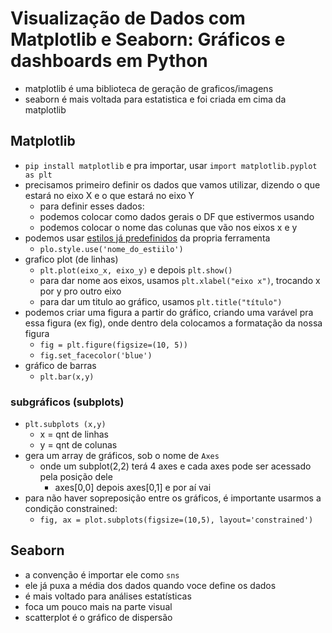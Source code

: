 # Visualização de Dados com Matplotlib e Seaborn: Gráficos e dashboards em Python

- matplotlib é uma biblioteca de geração de graficos/imagens
- seaborn é mais voltada para estatistica e foi criada em cima da matplotlib

## Matplotlib

- `pip install matplotlib` e pra importar, usar `import matplotlib.pyplot as plt`
- precisamos primeiro definir os dados que vamos utilizar, dizendo o que estará no eixo X e o que estará no eixo Y
    - para definir esses dados:
    - podemos colocar como dados gerais o DF que estivermos usando
    - podemos colocar o nome das colunas que vão nos eixos x e y
- podemos usar [estilos já predefinidos](https://matplotlib.org/stable/gallery/style_sheets/style_sheets_reference.html) da propria ferramenta
    - `plo.style.use('nome_do_estiilo')`
- grafico plot (de linhas)
    - `plt.plot(eixo_x, eixo_y)` e depois `plt.show()`
    - para dar nome aos eixos, usamos `plt.xlabel("eixo x")`, trocando x por y pro outro eixo
    - para dar um titulo ao gráfico, usamos `plt.title("título")`
- podemos criar uma figura a partir do gráfico, criando uma varável pra essa figura (ex fig), onde dentro dela colocamos a formatação da nossa figura
    - `fig = plt.figure(figsize=(10, 5))`
    - `fig.set_facecolor('blue')`
- gráfico de barras
    - `plt.bar(x,y)`

### subgráficos (subplots)

- `plt.subplots (x,y)`
    - x = qnt de linhas
    - y = qnt de colunas
- gera um array de gráficos, sob o nome de `Axes`
    - onde um subplot(2,2) terá 4 axes e cada axes pode ser acessado pela posição dele
        - axes[0,0] depois axes[0,1] e por aí vai
- para não haver sopreposição entre os gráficos, é importante usarmos a condição constrained:
    - `fig, ax = plot.subplots(figsize=(10,5), layout='constrained')`

## Seaborn

- a convenção é importar ele como `sns`
- ele já puxa a média dos dados quando voce define os dados
- é mais voltado para análises estatísticas
- foca um pouco mais na parte visual
- scatterplot é o gráfico de dispersão



